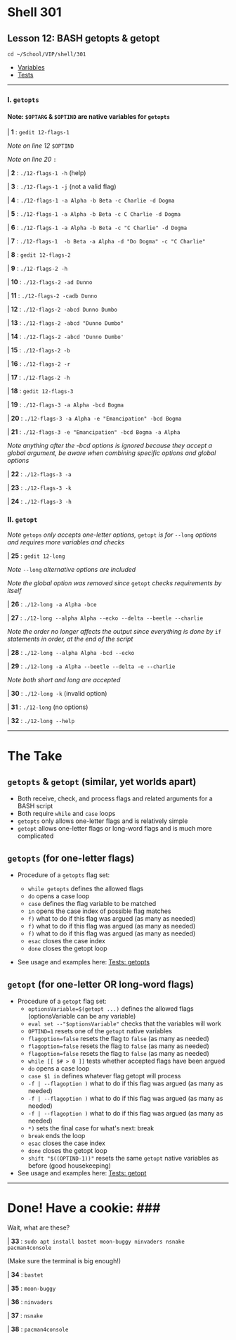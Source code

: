# Shell 301
## Lesson 12: BASH getopts & getopt

`cd ~/School/VIP/shell/301`

- [Variables](https://github.com/inkVerb/vip/blob/master/Cheat-Sheets/Variables.md)
- [Tests](https://github.com/inkVerb/vip/blob/master/Cheat-Sheets/Tests.md)

___

### I. `getopts`

#### Note: `$OPTARG` & `$OPTIND` are native variables for `getopts`

| **1** : `gedit 12-flags-1`

*Note on line 12* `$OPTIND`


*Note on line 20* `:`


| **2** : `./12-flags-1 -h` (help)

| **3** : `./12-flags-1 -j` (not a valid flag)

| **4** : `./12-flags-1 -a Alpha -b Beta -c Charlie -d Dogma`

| **5** : `./12-flags-1 -a Alpha -b Beta -c C Charlie -d Dogma`

| **6** : `./12-flags-1 -a Alpha -b Beta -c "C Charlie" -d Dogma`

| **7** : `./12-flags-1  -b Beta -a Alpha -d "Do Dogma" -c "C Charlie" `

| **8** : `gedit 12-flags-2`

| **9** : `./12-flags-2 -h`

| **10** : `./12-flags-2 -ad Dunno`

| **11** : `./12-flags-2 -cadb Dunno`

| **12** : `./12-flags-2 -abcd Dunno Dumbo`

| **13** : `./12-flags-2 -abcd "Dunno Dumbo"`

| **14** : `./12-flags-2 -abcd 'Dunno Dumbo'`

| **15** : `./12-flags-2 -b`

| **16** : `./12-flags-2 -r`

| **17** : `./12-flags-2 -h`

| **18** : `gedit 12-flags-3`

| **19** : `./12-flags-3 -a Alpha -bcd Bogma`

| **20** : `./12-flags-3 -a Alpha -e "Emancipation" -bcd Bogma`

| **21** : `./12-flags-3 -e "Emancipation" -bcd Bogma -a Alpha`

*Note anything after the -bcd options is ignored because they accept a global argument, be aware when combining specific options and global options*

| **22** : `./12-flags-3 -a`

| **23** : `./12-flags-3 -k`

| **24** : `./12-flags-3 -h`

### II. `getopt`

*Note* `getops` *only accepts one-letter options,* `getopt` *is for* `--long` *options and requires more variables and checks*

| **25** : `gedit 12-long`

*Note* `--long` *alternative options are included*

*Note the global option was removed since* `getopt` *checks requirements by itself*

| **26** : `./12-long -a Alpha -bce`

| **27** : `./12-long --alpha Alpha --ecko --delta --beetle --charlie `

*Note the order no longer affects the output since everything is done by* `if` *statements in order, at the end of the script*

| **28** : `./12-long --alpha Alpha -bcd --ecko`

| **29** : `./12-long -a Alpha --beetle --delta -e --charlie`

*Note both short and long are accepted*

| **30** : `./12-long -k` (invalid option)

| **31** : `./12-long` (no options)

| **32** : `./12-long --help`

___

# The Take

## `getopts` & `getopt` (similar, yet worlds apart)
- Both receive, check, and process flags and related arguments for a BASH script
- Both require `while` and `case` loops
- `getopts` only allows one-letter flags and is relatively simple
- `getopt` allows one-letter flags or long-word flags and is much more complicated

## `getopts` (for one-letter flags)
- Procedure of a `getopts` flag set:
  - `while getopts` defines the allowed flags
  - `do` opens a case loop
  - `case` defines the flag variable to be matched
  - `in` opens the case index of possible flag matches
  - `f)` what to do if this flag was argued (as many as needed)
  - `f)` what to do if this flag was argued (as many as needed)
  - `f)` what to do if this flag was argued (as many as needed)
  - `esac` closes the case index
  - `done` closes the getopt loop

- See usage and examples here: [Tests: getopts](https://github.com/inkVerb/vip/blob/master/Cheat-Sheets/Tests.md#ix-getopts)

## `getopt` (for one-letter OR long-word flags)
- Procedure of a `getopt` flag set:
  - `optionsVariable=$(getopt ...)` defines the allowed flags (optionsVariable can be any variable)
  - `eval set --"$optionsVariable"` checks that the variables will work
  - `OPTIND=1` resets one of the `getopt` native variables
  - `flagoption=false` resets the flag to `false` (as many as needed)
  - `flagoption=false` resets the flag to `false` (as many as needed)
  - `flagoption=false` resets the flag to `false` (as many as needed)
  - `while [[ $# > 0 ]]` tests whether accepted flags have been argued
  - `do` opens a case loop
  - `case $1 in` defines whatever flag getopt will process
  - `-f | --flagoption )` what to do if this flag was argued (as many as needed)
  - `-f | --flagoption )` what to do if this flag was argued (as many as needed)
  - `-f | --flagoption )` what to do if this flag was argued (as many as needed)
  - `*)` sets the final case for what's next: break
  - `break` ends the loop
  - `esac` closes the case index
  - `done` closes the getopt loop
  - `shift "$((OPTIND-1))"` resets the same `getopt` native variables as before (good housekeeping)
- See usage and examples here: [Tests: getopt](https://github.com/inkVerb/vip/blob/master/Cheat-Sheets/Tests.md#x-getopt)

___

# Done! Have a cookie: ### #

Wait, what are these?

| **33** : `sudo apt install bastet moon-buggy ninvaders nsnake pacman4console`

(Make sure the terminal is big enough!)

| **34** : `bastet`

| **35** : `moon-buggy`

| **36** : `ninvaders`

| **37** : `nsnake`

| **38** : `pacman4console`
